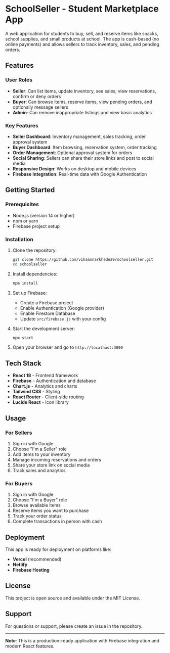 # SchoolSeller - Student Marketplace App

A web application for students to buy, sell, and reserve items like snacks, school supplies, and small products at school. The app is cash-based (no online payments) and allows sellers to track inventory, sales, and pending orders.

## Features

### User Roles
- **Seller**: Can list items, update inventory, see sales, view reservations, confirm or deny orders
- **Buyer**: Can browse items, reserve items, view pending orders, and optionally message sellers
- **Admin**: Can remove inappropriate listings and view basic analytics

### Key Features
- **Seller Dashboard**: Inventory management, sales tracking, order approval system
- **Buyer Dashboard**: Item browsing, reservation system, order tracking
- **Order Management**: Optional approval system for orders
- **Social Sharing**: Sellers can share their store links and post to social media
- **Responsive Design**: Works on desktop and mobile devices
- **Firebase Integration**: Real-time data with Google Authentication

## Getting Started

### Prerequisites
- Node.js (version 14 or higher)
- npm or yarn
- Firebase project setup

### Installation

1. Clone the repository:
   ```bash
   git clone https://github.com/vihaannarkhede29/schoolseller.git
   cd schoolseller
   ```

2. Install dependencies:
   ```bash
   npm install
   ```

3. Set up Firebase:
   - Create a Firebase project
   - Enable Authentication (Google provider)
   - Enable Firestore Database
   - Update `src/firebase.js` with your config

4. Start the development server:
   ```bash
   npm start
   ```

5. Open your browser and go to `http://localhost:3000`

## Tech Stack

- **React 18** - Frontend framework
- **Firebase** - Authentication and database
- **Chart.js** - Analytics and charts
- **Tailwind CSS** - Styling
- **React Router** - Client-side routing
- **Lucide React** - Icon library

## Usage

### For Sellers
1. Sign in with Google
2. Choose "I'm a Seller" role
3. Add items to your inventory
4. Manage incoming reservations and orders
5. Share your store link on social media
6. Track sales and analytics

### For Buyers
1. Sign in with Google
2. Choose "I'm a Buyer" role
3. Browse available items
4. Reserve items you want to purchase
5. Track your order status
6. Complete transactions in person with cash

## Deployment

This app is ready for deployment on platforms like:
- **Vercel** (recommended)
- **Netlify**
- **Firebase Hosting**

## License

This project is open source and available under the MIT License.

## Support

For questions or support, please create an issue in the repository.

---

**Note**: This is a production-ready application with Firebase integration and modern React features.
